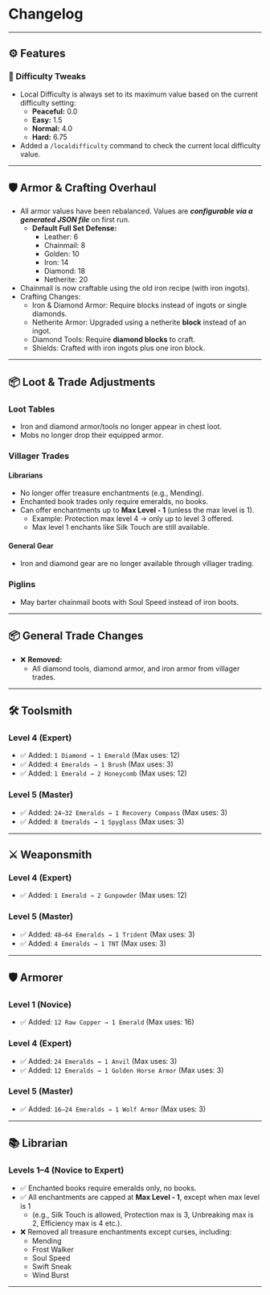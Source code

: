 # Changelog

---

## ⚙️ Features

### 🧠 Difficulty Tweaks
- Local Difficulty is always set to its maximum value based on the current difficulty setting:
    - **Peaceful:** 0.0
    - **Easy:** 1.5
    - **Normal:** 4.0
    - **Hard:** 6.75
- Added a `/localdifficulty` command to check the current local difficulty value.

---

## 🛡️ Armor & Crafting Overhaul
- All armor values have been rebalanced. Values are **_configurable via a generated JSON file_** on first run.
    - **Default Full Set Defense:**
        - Leather: 6
        - Chainmail: 8
        - Golden: 10
        - Iron: 14
        - Diamond: 18
        - Netherite: 20
- Chainmail is now craftable using the old iron recipe (with iron ingots).
- Crafting Changes:
    - Iron & Diamond Armor: Require blocks instead of ingots or single diamonds.
    - Netherite Armor: Upgraded using a netherite **block** instead of an ingot.
    - Diamond Tools: Require **diamond blocks** to craft.
    - Shields: Crafted with iron ingots plus one iron block.

---

## 📦 Loot & Trade Adjustments

### Loot Tables
- Iron and diamond armor/tools no longer appear in chest loot.
- Mobs no longer drop their equipped armor.

### Villager Trades

#### Librarians
- No longer offer treasure enchantments (e.g., Mending).
- Enchanted book trades only require emeralds, no books.
- Can offer enchantments up to **Max Level - 1** (unless the max level is 1).
    - Example: Protection max level 4 → only up to level 3 offered.
    - Max level 1 enchants like Silk Touch are still available.

#### General Gear
- Iron and diamond gear are no longer available through villager trading.

### Piglins
- May barter chainmail boots with Soul Speed instead of iron boots.

---

## 📦 General Trade Changes
- ❌ **Removed:**
    - All diamond tools, diamond armor, and iron armor from villager trades.

---

## 🛠️ Toolsmith

### Level 4 (Expert)
- ✅ Added: `1 Diamond → 1 Emerald` (Max uses: 12)
- ✅ Added: `4 Emeralds → 1 Brush` (Max uses: 3)
- ✅ Added: `1 Emerald → 2 Honeycomb` (Max uses: 12)

### Level 5 (Master)
- ✅ Added: `24–32 Emeralds → 1 Recovery Compass` (Max uses: 3)
- ✅ Added: `8 Emeralds → 1 Spyglass` (Max uses: 3)

---

## ⚔️ Weaponsmith

### Level 4 (Expert)
- ✅ Added: `1 Emerald → 2 Gunpowder` (Max uses: 12)

### Level 5 (Master)
- ✅ Added: `48–64 Emeralds → 1 Trident` (Max uses: 3)
- ✅ Added: `4 Emeralds → 1 TNT` (Max uses: 3)

---

## 🛡️ Armorer

### Level 1 (Novice)
- ✅ Added: `12 Raw Copper → 1 Emerald` (Max uses: 16)

### Level 4 (Expert)
- ✅ Added: `24 Emeralds → 1 Anvil` (Max uses: 3)
- ✅ Added: `12 Emeralds → 1 Golden Horse Armor` (Max uses: 3)

### Level 5 (Master)
- ✅ Added: `16–24 Emeralds → 1 Wolf Armor` (Max uses: 3)

---

## 📚 Librarian

### Levels 1–4 (Novice to Expert)
- ✅ Enchanted books require emeralds only, no books.
- ✅ All enchantments are capped at **Max Level - 1**, except when max level is 1 
  - (e.g., Silk Touch is allowed, Protection max is 3, Unbreaking max is 2, Efficiency max is 4 etc.).
- ❌ Removed all treasure enchantments except curses, including:
    - Mending
    - Frost Walker
    - Soul Speed
    - Swift Sneak
    - Wind Burst

---
